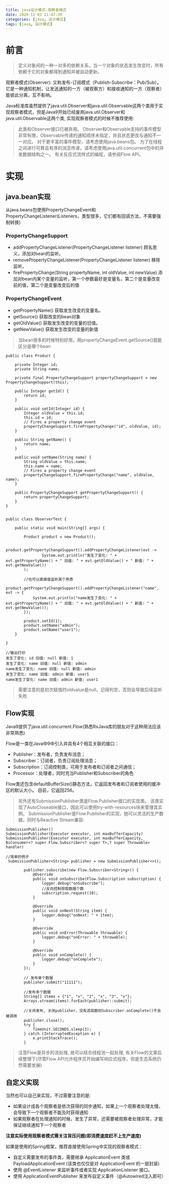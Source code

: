 ```yaml
---
title: java设计模式-观察者模式
date: 2020-11-03 11:47:39
categories: [java, 设计模式] 
tags: [java, 设计模式]
---
```


# 前言

> 定义对象间的一种一对多的依赖关系，当一个对象的状态发生改变时，所有依赖于它的对象都得到通知并被自动更新。

观察者模式(Observer): 又称发布-订阅模式（Publish-Subscribe：Pub/Sub）。它是一种通知机制，让发送通知的一方（被观察方）和接收通知的一方（观察者）能彼此分离，互不影响。

Java标准库虽然提供了java.util.Observer和java.util.Observable这两个类用于实现观察者模式，但是Java9开始已经废弃java.util.Observer和java.util.Observable这两个类, 实现观察者模式的时候不推荐使用:

> 此类和Observer接口已被弃用。 Observer和Observable支持的事件模型非常有限，Observable传递的通知顺序未指定，并且状态更改与通知不一一对应。 对于更丰富的事件模型，请考虑使用java.beans包。 为了在线程之间进行可靠且有序的消息传递，请考虑使用java.util.concurrent包中的并发数据结构之一。 有关反应式流样式的编程，请参阅Flow API。

 <!-- more -->

# 实现

## java.bean实现

从java.beans包使用PropertyChangeEvent和PropertyChangeListener(Listeners，类型很多，它们都有回调方法，不需要强制转换)

### PropertyChangeSupport

* addPropertyChangeListener(PropertyChangeListener listener)
顾名思义，添加对bean的监听。
* removePropertyChangeListener(PropertyChangeListener listener)
移除监听。
* firePropertyChange(String propertyName, int oldValue, int newValue)
添加对bean内某个变量的监听，第一个参数最好是变量名，第二个是变量改变前的值，第二个是变量改变后的值

### PropertyChangeEvent

* getPropertyName() 获取发生改变的变量名。
* getSource() 获取改变的bean对象
* getOldValue() 获取发生改变的变量的旧值。
* getNewValue() 获取发生改变的变量的新值

> 当bean很多的时候特别好用，用propertyChangeEvent.getSource()就能区分是哪个bean

```
public class Product {

    private Integer id;
    private String name;

    private final PropertyChangeSupport propertyChangeSupport = new PropertyChangeSupport(this);

    public Integer getId() {
        return id;
    }

    public void setId(Integer id) {
        Integer oldValue = this.id;
        this.id = id;
        // Fires a property change event
        propertyChangeSupport.firePropertyChange("id", oldValue, id);
    }

    public String getName() {
        return name;
    }

    public void setName(String name) {
        String oldValue = this.name;
        this.name = name;
        // Fires a property change event
        propertyChangeSupport.firePropertyChange("name", oldValue, name);
    }

    public PropertyChangeSupport getPropertyChangeSupport() {
        return propertyChangeSupport;
    }
}


public class ObserverTest {

    public static void main(String[] args) {

        Product product = new Product();

        product.getPropertyChangeSupport().addPropertyChangeListener(evt ->
                System.out.println("发生了变化: " + evt.getPropertyName() + " 旧值: " + evt.getOldValue() + " 新值: " + evt.getNewValue())
        );

        //也可以直接值监听某个熟悉
        product.getPropertyChangeSupport().addPropertyChangeListener("name", evt -> {
            System.out.println("name发生了变化: " + evt.getPropertyName() + " 旧值: " + evt.getOldValue() + " 新值: " + evt.getNewValue());
        });

        product.setId(1);
        product.setName("admin");
        product.setName("user1");
    }

}

//输出打印
发生了变化: id 旧值: null 新值: 1
发生了变化: name 旧值: null 新值: admin
name发生了变化: name 旧值: null 新值: admin
发生了变化: name 旧值: admin 新值: user1
name发生了变化: name 旧值: admin 新值: user1
```

> 需要注意的是初次赋值时oldvalue是null，记得判空，否则会导致后续监听失败

## Flow实现

Java9提供了java.util.concurrent.Flow(熟悉RxJava库的朋友对于这种用法应该非常熟悉)

Flow是一类在Java中9中引入并具有4个相互关联的接口：

* Publisher：发布者，负责发布消息；
* Subscriber：订阅者，负责订阅处理消息；
* Subscription：订阅控制类，可用于发布者和订阅者之间通信；
* Processor：处理者，同时充当Publisher和Subscriber的角色

Flow类还包含defaultBufferSize()静态方法，它返回发布者和订阅者使用的缓冲区的默认大小。 目前，它返回256。

> 另外还有SubmissionPublisher<T>类是Flow.Publisher<T>接口的实现类。 该类实现了AutoCloseable接口，因此可以使用try-with-resources块来管理其实例。 SubmissionPublisher<T>是Flow.Publisher<T>的实现，她可以灵活的生产数据，同时与Reactive Stream兼容:

```
SubmissionPublisher()
SubmissionPublisher(Executor executor, int maxBufferCapacity)
SubmissionPublisher(Executor executor, int maxBufferCapacity, BiConsumer<? super Flow.Subscriber<? super T>,? super Throwable> handler)
```

```
//简单的例子
 SubmissionPublisher<String> publisher = new SubmissionPublisher<>();

        publisher.subscribe(new Flow.Subscriber<String>() {
            @Override
            public void onSubscribe(Flow.Subscription subscription) {
                logger.debug("onSubscribe");
                //反向控制获取数据个数
                subscription.request(10);
            }

            @Override
            public void onNext(String item) {
                logger.debug("onNext: " + item);
            }

            @Override
            public void onError(Throwable throwable) {
                logger.debug("onError: " + throwable);
            }

            @Override
            public void onComplete() {
                logger.debug("onComplete");
            }
        });

        // 发布单个数据
        publisher.submit("11111");

        //发布多个数据
        String[] items = {"1", "x", "2", "x", "3", "x"};
        Arrays.stream(items).forEach(publisher::submit);

        //关闭发布, 关闭publisher，没有该函数则Subscriber.onComplete()不会被调用
        publisher.close();
        try {
            TimeUnit.SECONDS.sleep(3);
        } catch (InterruptedException e) {
            e.printStackTrace();
        }

```

> 注意Flow是异步的流处理, 故可以结合线程池一起处理, 有关Flow的文章后续整理下(尽管Flow API允许程序员开始编写响应式程序，但是生态系统仍然需要发展)


## 自定义实现

当然也可以自己来实现，不过需要注意的是:
* 如果设计成各个观察者是依次获得的同步通知，如果上一个观察者处理太慢，会导致下一个观察者不能及时获得通知
* 如果观察者在处理通知的时候，发生了异常，还需要被观察者处理异常，才能保证继续通知下一个观察者

**注意实际使用观察者模式需关注背压问题(即消费速度赶不上生产速度)**

如果是使用的Spring框架，推荐直接使用Spring中实现的观察者模式：

- 自定义需要发布的事件类，需要继承 ApplicationEvent 类或 PayloadApplicationEvent (该类也仅仅是对 ApplicationEvent 的一层封装)
- 使用 @EventListener 来监听事件或者实现 ApplicationListener 接口。
- 使用 ApplicationEventPublisher 来发布自定义事件（@Autowired注入即可）
